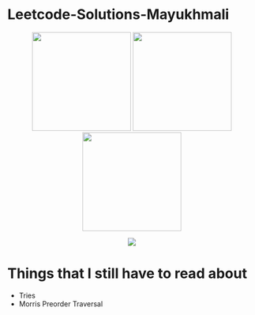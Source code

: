 # Leetcode-Solutions-Mayukhmali


<p align="center">
  <img src="https://user-images.githubusercontent.com/64318469/181917441-ca6883f6-f437-49a6-80d5-a47c40b720d7.gif" width="200" />
  <img src="https://user-images.githubusercontent.com/64318469/181917461-747f8de0-db1e-4d3e-bbb9-6f6f8ffe327a.gif"  width="200"/>  
  <img src="https://user-images.githubusercontent.com/64318469/182015370-3da7cae5-05b9-4200-8811-a79cb6914203.gif"  width="200"/>  
</p>

<p align="center">
  <img src="https://leetcard.jacoblin.cool/mayukhmali_das?ext=activity?hide=ranking,?cache=0" />
</p>

# Things that I still have to read about 

- Tries
- Morris Preorder Traversal









 
 
 
 
 
 
 

